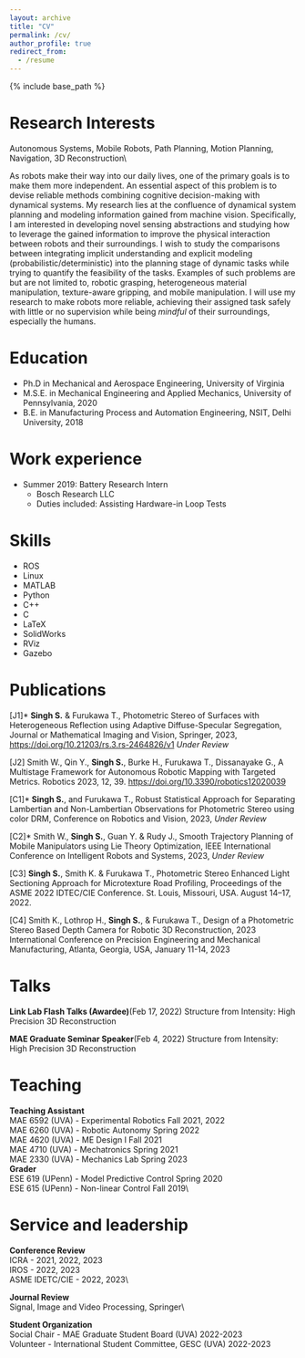 ```yaml
---
layout: archive
title: "CV"
permalink: /cv/
author_profile: true
redirect_from:
  - /resume
---
```


{% include base_path %}

Research Interests
===
Autonomous Systems, Mobile Robots, Path Planning, Motion Planning, Navigation, 3D Reconstruction\

As robots make their way into our daily lives, one of the primary goals is to make them more independent. An essential aspect of this problem is to devise reliable methods combining cognitive decision-making with dynamical systems. My research lies at the confluence of dynamical system planning and modeling information gained from machine vision. Specifically, I am interested in developing novel sensing abstractions and studying how to leverage the gained information to improve the physical interaction between robots and their surroundings. I wish to study the comparisons between integrating implicit understanding and explicit modeling (probabilistic/deterministic) into the planning stage of dynamic tasks while trying to quantify the feasibility of the tasks. Examples of such problems are but are not limited to, robotic grasping, heterogeneous material manipulation, texture-aware gripping, and mobile manipulation. I will use my research to make robots more reliable, achieving their assigned task safely with little or no supervision while being *mindful* of their surroundings, especially the humans.

Education
======
* Ph.D in Mechanical and Aerospace Engineering, University of Virginia
* M.S.E. in Mechanical Engineering and Applied Mechanics, University of Pennsylvania, 2020
* B.E. in Manufacturing Process and Automation Engineering, NSIT, Delhi University, 2018

Work experience
======
* Summer 2019: Battery Research Intern
  * Bosch Research LLC
  * Duties included: Assisting Hardware-in Loop Tests
  
Skills
======
* ROS
* Linux  
* MATLAB
* Python
* C++
* C
* LaTeX
* SolidWorks
* RViz
* Gazebo

Publications
======
[J1]* **Singh S.** & Furukawa T., Photometric Stereo of Surfaces with Heterogeneous Reflection using Adaptive Diffuse-Specular Segregation, Journal or Mathematical Imaging and Vision, Springer, 2023, https://doi.org/10.21203/rs.3.rs-2464826/v1  *Under Review* 

[J2] Smith W., Qin Y., **Singh S.**, Burke H., Furukawa T., Dissanayake G., A Multistage Framework for Autonomous Robotic Mapping with Targeted Metrics. Robotics 2023, 12, 39. https://doi.org/10.3390/robotics12020039

[C1]* **Singh S.**, and Furukawa T., Robust Statistical Approach for Separating Lambertian and Non-Lambertian
Observations for Photometric Stereo using color DRM, Conference on Robotics and Vision, 2023, *Under Review*

[C2]* Smith W., **Singh S.**, Guan Y. & Rudy J., Smooth Trajectory Planning of Mobile Manipulators using Lie Theory Optimization, IEEE International Conference on Intelligent Robots and Systems, 2023, *Under Review*

[C3] **Singh S.**, Smith K. & Furukawa T., Photometric Stereo Enhanced Light Sectioning Approach for Microtexture Road Profiling, Proceedings of the ASME 2022 IDTEC/CIE Conference. St. Louis, Missouri, USA. August 14–17, 2022.

[C4] Smith K., Lothrop H., **Singh S.**, & Furukawa T., Design of a Photometric Stereo Based Depth Camera for Robotic 3D Reconstruction, 2023 International Conference on Precision Engineering and Mechanical Manufacturing, Atlanta, Georgia, USA, January 11-14, 2023
  
Talks
======
**Link Lab Flash Talks (Awardee)**(Feb 17, 2022)
Structure from Intensity: High Precision 3D Reconstruction

**MAE Graduate Seminar Speaker**(Feb 4, 2022)
Structure from Intensity: High Precision 3D Reconstruction
  
Teaching
======
**Teaching Assistant**\
MAE 6592 (UVA) - Experimental Robotics  Fall 2021, 2022\
MAE 6260 (UVA) - Robotic Autonomy  Spring 2022\
MAE 4620 (UVA) - ME Design I  Fall 2021\
MAE 4710 (UVA) - Mechatronics  Spring 2021\
MAE 2330 (UVA) - Mechanics Lab  Spring 2023\
**Grader**\
ESE 619 (UPenn) - Model Predictive Control  Spring 2020\
ESE 615 (UPenn) - Non-linear Control  Fall 2019\
  
Service and leadership
======
**Conference Review**\
 ICRA - 2021, 2022, 2023\
IROS - 2022, 2023\
ASME IDETC/CIE - 2022, 2023\

**Journal Review**\
Signal, Image and Video Processing, Springer\

**Student Organization**\
Social Chair - MAE Graduate Student Board (UVA) 2022-2023\
Volunteer - International Student Committee, GESC (UVA) 2022-2023
